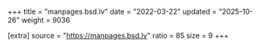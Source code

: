 +++
title = "manpages.bsd.lv"
date = "2022-03-22"
updated = "2025-10-26"
weight = 9036

[extra]
source = "https://manpages.bsd.lv"
ratio = 85
size = 9
+++
